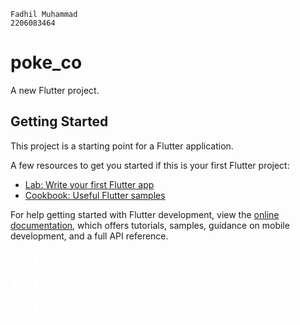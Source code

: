 ```
Fadhil Muhammad
2206083464
```

# poke_co

A new Flutter project.

## Getting Started

This project is a starting point for a Flutter application.

A few resources to get you started if this is your first Flutter project:

- [Lab: Write your first Flutter app](https://docs.flutter.dev/get-started/codelab)
- [Cookbook: Useful Flutter samples](https://docs.flutter.dev/cookbook)

For help getting started with Flutter development, view the
[online documentation](https://docs.flutter.dev/), which offers tutorials,
samples, guidance on mobile development, and a full API reference.

<details>
<summary style="color: white; font-size: 30px">Tugas 9</summary>

## Apakah bisa kita melakukan pengambilan data JSON tanpa membuat model terlebih dahulu? Jika iya, apakah hal tersebut lebih baik daripada membuat model sebelum melakukan pengambilan data JSON?

Benar, kita bisa mengambil data JSON tanpa harus membuat model terlebih dahulu. Kita bisa menggunakan metode seperti http.get di Flutter untuk mendapatkan data dari API. Meskipun demikian, penggunaan model sering kali disarankan untuk memudahkan dalam mengelola dan mem-parsing data.

##  Jelaskan fungsi dari CookieRequest dan jelaskan mengapa instance CookieRequest perlu untuk dibagikan ke semua komponen di aplikasi Flutter.

Dalam konteks web dan pengembangan aplikasi, cookie biasanya digunakan untuk menyimpan informasi tentang sesi pengguna atau preferensi pengguna. Dalam konteks permintaan HTTP, cookie dapat dikirim dari klien ke server dalam header permintaan untuk memberi tahu server tentang status atau konteks tertentu dari klien.

Dalam konteks ini, Provider dalam Flutter digunakan untuk mengatur state dan memberikan instance CookieRequest (library dari Django) ke seluruh aplikasi. Ini memfasilitasi berbagai bagian aplikasi untuk mengakses dan memanfaatkan instance CookieRequest tanpa perlu membuatnya lagi.

Jika CookieRequest mengandung informasi yang diperlukan untuk berinteraksi dengan server Django, seperti token atau informasi otentikasi lainnya, maka memberikan instance ini ke seluruh aplikasi memastikan bahwa semua bagian aplikasi yang membutuhkan informasi otentikasi dapat mengaksesnya dengan mudah.

##  Jelaskan mekanisme pengambilan data dari JSON hingga dapat ditampilkan pada Flutter.

Mekanisme pengambilan data dari JSON hingga dapat ditampilkan pada Flutter melibatkan beberapa langkah:

1. **Membuat Request HTTP**: Pertama, kita perlu membuat request HTTP ke endpoint yang menyediakan data dalam format JSON³. Ini biasanya dilakukan menggunakan package `http`¹.

```dart
final response = await Uri.parse('https://www.example.com');
```

2. **Decoding Data JSON**: Setelah mendapatkan response, kita perlu mendecode data JSON menjadi format yang dapat dipahami oleh Dart. Ini dapat dilakukan dengan menggunakan fungsi `jsonDecode`².

```dart
var data = jsonDecode(response.body);
```

5. **Menampilkan Data pada Widget**: Setelah data berhasil diubah menjadi model, data tersebut dapat ditampilkan pada widget Flutter. Misalnya, kita dapat menampilkan nama dan umur dari contoh di atas pada widget Text¹.

```dart
Text('Name: ${sample.name}, Age: ${sample.age}');
```

Dengan demikian, data dari JSON dapat diambil dan ditampilkan pada Flutter..

## Jelaskan mekanisme autentikasi dari input data akun pada Flutter ke Django hingga selesainya proses autentikasi oleh Django dan tampilnya menu pada Flutter.

Gunakan form atau metode input lainnya untuk mengambil informasi akun dari pengguna.

1. Buat fungsi masuk, daftar (bonus), dan keluar dalam aplikasi baru untuk otentikasi flutter.

2. Otentikasi ke Django: Kirimkan data akun ke backend Django melalui permintaan request.login (cookies + fungsi masuk dari paket) dan lakukan proses otentikasi di masuk Django.

3. Django mengirimkan data json yang dibutuhkan untuk validasi dan memasukkan pesan dalam flutter yang menunjukkan bahwa proses masuk berhasil atau tidak.

##  Sebutkan seluruh widget yang kamu pakai pada tugas ini dan jelaskan fungsinya masing-masing.

Berikut adalah daftar widget yang digunakan dalam tugas:

- **MaterialApp**: Widget utama yang digunakan untuk mengatur konfigurasi aplikasi Flutter.
- **Scaffold**: Widget yang memberikan struktur dasar untuk tampilan visual aplikasi, termasuk AppBar dan body.
- **AppBar**: Menampilkan bilah aplikasi di bagian atas layar.
- **Container**: Digunakan untuk memberikan gaya dengan latar belakang gradient.
- **Column**: Mengatur widget anak secara vertikal.
- **Stack**: Menempatkan widget anak di atas satu sama lain.
- **Text**: Menampilkan teks dengan gaya tertentu.
- **TextField**: Input teks untuk memasukkan username dan password.
- **ElevatedButton**: Tombol dengan latar belakang terisi. Digunakan untuk tombol masuk.
- **Navigator**: Digunakan untuk navigasi antar halaman.
- **Form**: Kontainer untuk elemen formulir. Memungkinkan validasi dan pengiriman formulir.
- **GlobalKey**: Kunci global untuk mengakses state Form.
- **TextFormField**: Elemen formulir khusus untuk menangani input teks.
- **Icon**: Ikon grafis.
- **Navigator**: Digunakan untuk navigasi antar halaman.
- **Drawer**: Menu sisi kiri yang dapat diakses dengan menggeser dari kiri.
- **FutureBuilder**: Widget untuk membangun antarmuka berdasarkan hasil masa depan (asynchronous).
- **ListView.builder**: Menampilkan daftar item dengan builder callback.
- **InkWell**: Widget yang mendeteksi ketukan dan memberikan respons visual. Digunakan untuk membuat teks "Buat Akun Baru" dapat diklik.

## Implementasi

Tahapan pada tugas ini:
- Install seluruh dependensi:
  ```shell
  flutter pub add provider
  flutter pub add pbp_django_auth
  flutter pub add http
  ```
- Membuat app authentication pada tugas django sebelumnya, dan mengkonfigurasi views.py untuk mengolah request yang akan dikirim dari proyek flutter termasuk login, logout, dan register.

- Membuat laman login (login.dart) dan laman register (register.dart)

- Mengkonfigurasi button logout pada main.dart agar dapat melogoutkan user

- QuickType untuk membuat model flutter dari JSON. Model ada pada models\character.dart

- Mengkonfigurasi views.py pada app main pada tugas django sebelumnya untuk menghandle request untuk mengambil data berdasarkan user

- Mengubah item_list.dart sehingga hanya menampilkan data sesuai dengan user yang login

- Mengkonfigurasi semua navigasi agar aplikasi flutter berjalan dengan seharusnya

</details>

<details>
<summary style="color: white; font-size: 30px">Tugas 8</summary>

## Jelaskan perbedaan antara Navigator.push() dan Navigator.pushReplacement(), disertai dengan contoh mengenai penggunaan kedua metode tersebut yang tepat!


**Navigator.push():**

Metode `Navigator.push()` digunakan untuk menambahkan rute baru ke tumpukan rute. Dengan kata lain, rute yang baru ditambahkan akan muncul di atas rute yang sudah ada.

Contoh penggunaan:

```dart
import 'package:flutter/material.dart';

void main() {
  runApp(MyApp());
}

class MyApp extends StatelessWidget {
  @override
  Widget build(BuildContext context) {
    return MaterialApp(
      home: FirstScreen(),
    );
  }
}

class FirstScreen extends StatelessWidget {
  @override
  Widget build(BuildContext context) {
    return Scaffold(
      appBar: AppBar(
        title: Text('First Screen'),
      ),
      body: Center(
        child: ElevatedButton(
          onPressed: () {
            // Navigasi ke rute kedua menggunakan Navigator.push()
            Navigator.push(
              context,
              MaterialPageRoute(builder: (context) => SecondScreen()),
            );
          },
          child: Text('Go to Second Screen'),
        ),
      ),
    );
  }
}

class SecondScreen extends StatelessWidget {
  @override
  Widget build(BuildContext context) {
    return Scaffold(
      appBar: AppBar(
        title: Text('Second Screen'),
      ),
      body: Center(
        child: Text('This is the Second Screen'),
      ),
    );
  }
}
```

Pada contoh di atas, ketika tombol "Go to Second Screen" ditekan, rute kedua ditambahkan ke tumpukan rute.

**Navigator.pushReplacement():**

Metode `Navigator.pushReplacement()` juga digunakan untuk menambahkan rute baru, tetapi dengan perbedaan bahwa rute saat ini digantikan (replaced) dengan rute baru. Artinya, rute yang ada dalam tumpukan akan dihapus dan digantikan oleh rute baru.

Contoh penggunaan:

```dart
ElevatedButton(
  onPressed: () {
    // Navigasi ke rute kedua menggunakan Navigator.pushReplacement()
    Navigator.pushReplacement(
      context,
      MaterialPageRoute(builder: (context) => SecondScreen()),
    );
  },
  child: Text('Go to Second Screen (Replace)'),
),
```

Pada contoh ini, ketika tombol "Go to Second Screen (Replace)" ditekan, rute saat ini (First Screen) akan digantikan oleh rute baru (Second Screen) dalam tumpukan rute.

Ya, tentu! Berikut adalah contoh penambahan penggunaan `Navigator.push()` dan `Navigator.pushReplacement()` pada file menu.dart yang telah disediakan:

Pada contoh pada [menu.dart](lib/screens/menu.dart), ketika tombol "Tambah Item" ditekan, menggunakan `Navigator.push()` untuk membuka halaman `ItemFormPage`. Sedangkan, ketika tombol "Lihat Item" ditekan, menggunakan `Navigator.pushReplacement()` untuk mengganti rute saat ini dengan halaman `ItemListPage`. Perbedaan utama antara keduanya adalah penggunaan `Navigator.push()` menambahkan rute baru ke dalam tumpukan rute, sedangkan `Navigator.pushReplacement()` menggantikan rute saat ini dalam tumpukan dengan rute baru.

##  Jelaskan masing-masing layout widget pada Flutter dan konteks penggunaannya masing-masing!

Di Flutter, terdapat berbagai macam layout widget yang memungkinkan pengaturan tata letak (layout) yang berbeda dalam antarmuka pengguna. Berikut adalah beberapa layout widget utama beserta konteks penggunaannya:

1. **Container:**
   - **Konteks Penggunaan:** Container adalah widget serbaguna yang dapat mengatur tata letak, dekorasi, dan transformasi. Ini sering digunakan untuk mengelilingi widget lain dan memberikan padding, margin, atau batasan dimensi.

2. **Row dan Column:**
   - **Konteks Penggunaan:** Digunakan untuk menyusun widget secara horizontal (Row) atau vertikal (Column). Row dan Column dapat mengandung berbagai widget dan memberikan kemudahan dalam menyusun elemen-elemen antarmuka pengguna.

3. **ListView dan GridView:**
   - **Konteks Penggunaan:** ListView digunakan untuk menampilkan daftar elemen dengan cara bergulir, sementara GridView digunakan untuk menampilkan elemen-elemen dalam grid.

4. **Stack dan Positioned:**
   - **Konteks Penggunaan:** Stack digunakan untuk menumpuk widget di atas satu sama lain. Positioned digunakan di dalam Stack untuk mengatur posisi dari setiap widget dalam tumpukan.

5. **Expanded dan Flexible:**
   - **Konteks Penggunaan:** Digunakan untuk mengelola ruang di dalam widget seperti Row, Column, atau Flex. Expanded mengisi ruang yang tersedia secara proporsional, sementara Flexible memberikan kontrol lebih besar terkait cara ruang tersebut dibagi.

6. **SizedBox:**
   - **Konteks Penggunaan:** Digunakan untuk membuat kotak berukuran tetap yang dapat memberikan padding atau mengatur dimensi widget.

7. **Card dan ListTile:**
   - **Konteks Penggunaan:** Card dan ListTile digunakan untuk menampilkan informasi dalam bentuk kartu atau item daftar dengan cepat dan efisien.

8. **Wrap:**
   - **Konteks Penggunaan:** Wrap digunakan untuk menyusun widget dalam baris atau kolom, tetapi jika ruang tidak mencukupi, widget akan pindah ke baris atau kolom berikutnya.

9. **Align dan Center:**
   - **Konteks Penggunaan:** Align digunakan untuk mengatur widget di dalam parent widget sesuai dengan posisi yang diinginkan. Center digunakan untuk memusatkan widget di dalam parent widget.

10. **SingleChildScrollView:**
    - **Konteks Penggunaan:** Digunakan ketika kontennya lebih besar daripada ukuran layar sehingga dapat digulir. Memungkinkan penggunaan widget yang lebih besar daripada ukuran layar tanpa memerlukan paging.

11. **MediaQuery:**
    - **Konteks Penggunaan:** MediaQuery memungkinkan akses ke informasi tentang media seperti lebar dan tinggi layar. Berguna untuk membuat tata letak yang responsif terhadap perubahan ukuran layar.

Pemilihan layout widget tergantung pada kebutuhan desain dan struktur antarmuka pengguna. Kombinasi dari berbagai layout widget dapat digunakan untuk mencapai tata letak yang diinginkan.

## Sebutkan apa saja elemen input pada form yang kamu pakai pada tugas kali ini dan jelaskan mengapa kamu menggunakan elemen input tersebut!

Dalam file [item_form.dart](lib/screens/item_form.dart), terdapat beberapa elemen input pada formulir yang digunakan untuk mengumpulkan informasi karakter. Berikut adalah elemen-elemen input beserta penjelasan mengapa digunakan:

1. **TextFormField untuk Nama Karakter:**
   ```dart
   TextFormField(
     decoration: InputDecoration(
       hintText: "Nama Karakter",
       labelText: "Nama Karakter",
       border: OutlineInputBorder(
         borderRadius: BorderRadius.circular(5.0)
       ),
     ),
     onChanged: (String? value) {
       setState(() {
         _name = value!;
       });
     },
     validator: (String? value) {
       if (value == null || value.isEmpty) {
         return "Nama tidak boleh kosong!";
       }
       return null;
     },
   )
   ```
   - **Penjelasan:** TextFormField ini digunakan untuk mengambil input nama karakter. Input ini diberi dekorasi berupa label ("Nama Karakter"), placeholder ("Nama Karakter"), dan border yang diatur menggunakan `InputDecoration`. Validasi juga dilakukan untuk memastikan bahwa nama tidak boleh kosong.

2. **TextFormField untuk Jumlah:**
   ```dart
   TextFormField(
     decoration: InputDecoration(
       hintText: "Jumlah",
       labelText: "Jumlah",
       border: OutlineInputBorder(
         borderRadius: BorderRadius.circular(5.0),
       ),
     ),
     onChanged: (String? value) {
       setState(() {
         _amount = int.parse(value!);
       });
     },
     validator: (String? value) {
       if (value == null || value.isEmpty) {
         return "Jumlah tidak boleh kosong!";
       }
       if (int.tryParse(value) == null) {
         return "Jumlah harus berupa angka!";
       }
       return null;
     },
   )
   ```
   - **Penjelasan:** TextFormField ini digunakan untuk mengambil input jumlah karakter. Sama seperti sebelumnya, dekorasi dan validasi digunakan untuk memberikan panduan dan memastikan input yang diterima adalah angka.

3. **TextFormField untuk Deskripsi:**
   ```dart
   TextFormField(
     decoration: InputDecoration(
       hintText: "Deskripsi",
       labelText: "Deskripsi",
       border: OutlineInputBorder(
         borderRadius: BorderRadius.circular(5.0),
       ),
     ),
     onChanged: (String? value) {
       setState(() {
         _description = value!;
       });
     },
     validator: (String? value) {
       if (value == null || value.isEmpty) {
         return "Deskripsi tidak boleh kosong!";
       }
       return null;
     },
   )
   ```
   - **Penjelasan:** TextFormField ini digunakan untuk mengambil input deskripsi karakter. Dekorasi dan validasi digunakan untuk memberikan panduan dan memastikan deskripsi tidak boleh kosong.

4. **ElevatedButton untuk Menyimpan Data:**
   ```dart
   ElevatedButton(
     style: ButtonStyle(
       backgroundColor: MaterialStateProperty.all(Colors.indigo),
     ),
     onPressed: () {
       // ...
     },
     child: const Text(
       "Save",
       style: TextStyle(color: Colors.white),
     ),
   )
   ```
   - **Penjelasan:** ElevatedButton ini digunakan untuk menyimpan data yang telah dimasukkan ke dalam formulir. Tombol ini hanya akan aktif jika formulir telah divalidasi dengan benar. Saat ditekan, data akan disimpan ke dalam model dan sebuah dialog akan muncul untuk memberi tahu pengguna bahwa koleksi berhasil tersimpan.

## Bagaimana penerapan clean architecture pada aplikasi Flutter?

Clean Architecture pada aplikasi Flutter melibatkan pemisahan komponen menjadi lapisan Entities, Use Cases, Repositories, dan Frameworks/Drivers. Entities mendefinisikan objek bisnis, Use Cases menyimpan logika bisnis, Repositories menyediakan interface untuk mengakses data, dan Frameworks/Drivers adalah lapisan terluar yang berinteraksi dengan framework atau infrastruktur. Dependency injection digunakan untuk menyediakan implementasi konkret dari repository pada lapisan Use Cases dan framework/drivers. Ini memungkinkan pengorganisasian yang baik, pengujian yang lebih mudah, dan pemeliharaan kode yang lebih baik.

# Tahapan Implementasi

Untuk membuat halaman form pada tugas kali ini, berikut adalah langkah-langkahnya:

1. Membuat file [item_form.dart](lib/screens/item_form.dart) pada folder `lib\screens`.
2. Membuat laman route untuk form dan input fields untuk form. Detail mengenai kode ada pada [item_form.dart](lib/screens/item_form.dart).
3. Membuat tombol save yang diletakkan di bawah form inputs.
4. Menambahkan model [character.dart](lib/models/character.dart) untuk menyimpan data.
5. Mengkonfigurasi action `onPressed()` pada button save agar dapat menyimpan data ke dalam model yang ada pada [character.dart](lib/models/character.dart).
6. Menambahkan validasi input form sesuai pada [item_form.dart](lib/screens/item_form.dart).
7. Menambahkan routing laman layar pada [left_drawer.dart](lib/widgets/left_drawer.dart) dan [menu.dart](lib/screens/menu.dart) agar dapat melakukan routing page.
8. Untuk memunculkan data sesuai isi formulir yang disimpan, tambahkan alert dialog pada form.
    ```dart
    return AlertDialog(
        title: const Text('Koleksi berhasil tersimpan'),
        content: SingleChildScrollView(
        child: Column(
            crossAxisAlignment:
                CrossAxisAlignment.start,
            children: [
            Text('Nama: $_name'),
            Text('Jumlah: $_amount'),
            Text('Deskripsi: $_description'),
            Text('Rarity: $_rarity'),
            Text('Power: $_power'),
            ],
        ),
        ),
        actions: [
        TextButton(
            child: const Text('OK'),
            onPressed: () {
            Navigator.pop(context);
            },
        ),
        ],
    );
    ```
9. Untuk menambahkan drawer, membuat file [left_drawer.dart](lib/widgets/left_drawer.dart) dan mengatur routing page agar routing sesuai dengan tombol yang ditekan.

10. Untuk memunculkan drawer, mengkonfigurasi `drawer` pada masing-masing laman dengan drawer pada [left_drawer.dart](lib/widgets/left_drawer.dart).

</details>

<details>
<summary style="color: white; font-size: 30px">Tugas 7</summary>

# Perbedaan utama antara **StatelessWidget** dan **StatefulWidget** dalam konteks pengembangan aplikasi Flutter:

## StatelessWidget

- **StatelessWidget** adalah widget yang mendeskripsikan bagian dari antarmuka pengguna yang dapat dikonfigurasi secara statis atau tidak berubah.
- Tidak dapat mengubah state setelah dibuat. Jika kita perlu mengubah tampilan widget, kita harus membuatnya lagi dengan data baru.
- StatelessWidget biasanya digunakan ketika bagian dari UI tidak bergantung pada apa pun selain konfigurasi awal dan konteks bawaan.
- Contoh: Icon, IconButton, dan Text adalah contoh widget yang tidak berubah.

## StatefulWidget

- **StatefulWidget**, di sisi lain, adalah widget yang dapat berubah sepanjang waktu (misal, dapat berubah selama runtime).
- Dapat mempertahankan state yang mungkin berubah selama durasi hidup widget.
- StatefulWidget biasanya digunakan untuk data yang dapat berubah selama waktu hidup widget. Misalnya, nilai dari slider, atau teks dalam teks field.
- Contoh: Checkbox, Radio, Slider, InkWell, Form, dan TextField adalah contoh widget yang dapat berubah.

## Sebutkan seluruh widget yang kamu gunakan untuk menyelesaikan tugas ini dan jelaskan fungsinya masing-masing.

Berikut adalah daftar widget yang digunakan dalam tugas ini beserta penjelasan fungsinya:

1. `MaterialApp`: 
   - Fungsi: Widget yang digunakan untuk menginisialisasi aplikasi Flutter dengan konfigurasi dasar, seperti tema dan judul aplikasi.

2. `Scaffold`:
   - Fungsi: Widget yang menyediakan struktur kerangka aplikasi, termasuk AppBar dan body.

3. `AppBar`:
   - Fungsi: Widget yang digunakan untuk menampilkan bilah atas (app bar) yang biasanya berisi judul aplikasi.

4. `Text`:
   - Fungsi: Widget yang digunakan untuk menampilkan teks.

5. `GridView.count`:
   - Fungsi: Widget yang digunakan untuk membuat tata letak berbasis grid dengan jumlah baris dan kolom yang tetap.

6. `Container`:
   - Fungsi: Widget yang digunakan untuk mengelompokkan elemen-elemen lain dan mengatur properti seperti padding dan warna latar belakang.

7. `Icon`:
   - Fungsi: Widget yang digunakan untuk menampilkan ikon.

8. `InkWell`:
   - Fungsi: Widget yang membuat area responsif terhadap sentuhan (tappable) dan digunakan di sekitar konten yang ingin merespons sentuhan pengguna.

9. `Padding`:
   - Fungsi: Widget yang digunakan untuk menambahkan padding (ruang putih) ke elemen-elemen lainnya.

10. `Column`:
    - Fungsi: Widget yang digunakan untuk mengatur elemen-elemen secara vertikal dalam kolom.

11. `SnackBar`:
    - Fungsi: Widget yang digunakan untuk menampilkan pesan singkat (biasanya sebagai umpan balik) di bagian bawah layar.

# Implementasi Checklist
1. Untuk memulai atau membuat sebuah program Flutter baru, jalankan perintah berikut pada command prompt atau terminal:
    ```shell
    flutter create poke_co
    ```
    Dengan begitu, konfigurasi dasar untuk proyek Flutter akan tergenerate di folder `poke_co`.


2. Tahapan-tahapan untuk membuat tiga tombol dengan ikon dan teks untuk "Lihat Item", "Tambah Item", dan "Logout" adalah:

    - Mengatur isi file `main.dart` sesuai dengan isi pada file [main.dart](lib/main.dart) pada direktori `lib/main.dart`
    - Membuat dan mengatur isi file `menu.dart` sehingga sesuai dengan isi pada file [menu.dart](lib/menu.dart) pada direktori `lib/menu.dart`.

    Dalam file [menu.dart](lib/menu.dart) terdapat class HomeButtons yang menyimpan tombol-tombol yang akan ditampilkan sebagai berikut:
    ```dart
    class HomeButtons {
            final String name;
            final IconData icon;

            HomeButtons(this.name, this.icon);
        }
    ```
    dan juga ditambahkan kode berikut pada [menu.dart](lib/menu.dart):
    ```dart
        class ShopCard extends StatelessWidget {
        final HomeButtons item;

        // Map untuk menentukan warna background dari card
        static const Map<String, Color> itemColors = {
            "Lihat Item": Colors.blue,
            "Tambah Item": Colors.green,
            "Logout": Colors.red,
        };

        const ShopCard(this.item, {super.key}); // Constructor

        @override
        Widget build(BuildContext context) {
            Color backGroundColor = itemColors[item.name]!; // Set warna background sesuai map

            return Material(
            color: backGroundColor, // Set warna background sesuai map
            child: InkWell(
                // Area responsive terhadap sentuhan
                onTap: () {
                // Memunculkan SnackBar ketika diklik
                ScaffoldMessenger.of(context)
                    ..hideCurrentSnackBar()
                    ..showSnackBar(SnackBar(
                        content: Text("Kamu telah menekan tombol ${item.name}!")));
                },
                child: Container(
                // Container untuk menyimpan Icon dan Text
                padding: const EdgeInsets.all(8),
                child: Center(
                    child: Column(
                    mainAxisAlignment: MainAxisAlignment.center,
                    children: [
                        Icon(
                        item.icon,
                        color: Colors.white,
                        size: 30.0,
                        ),
                        const Padding(padding: EdgeInsets.all(3)),
                        Text(
                        item.name,
                        textAlign: TextAlign.center,
                        style: const TextStyle(color: Colors.white),
                        ),
                    ],
                    ),
                ),
                ),
            ),
            );
        }
    }
    ```

</details>